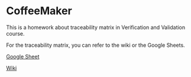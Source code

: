 # CoffeeMaker

This is a homework about traceability matrix in Verification and Validation course.

For the traceability matrix, you can refer to the wiki or the Google Sheets.

[Google Sheet](https://docs.google.com/spreadsheets/d/1Sx7VIECWhl3MJrdJ6YbVLcUV3veJmh3P4SMEwgY2bEU/edit?usp=sharing)

[Wiki](https://github.com/kaesrel/coffeemaker/wiki)
